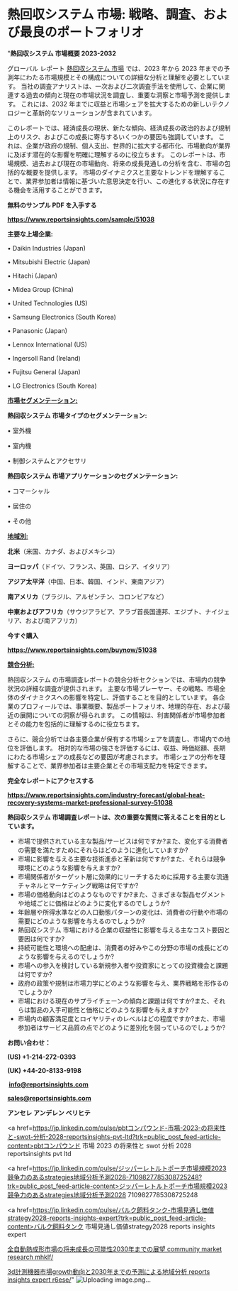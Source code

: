 # 熱回収システム 市場: 戦略、調査、および最良のポートフォリオ

"<strong>熱回収システム 市場概要 2023-2032</strong>

グローバル レポート <a href=https://www.reportsinsights.com/sample/51038>熱回収システム 市場</a> では、2023 年から 2023 年までの予測年にわたる市場規模とその構成についての詳細な分析と理解を必要としています。 当社の調査アナリストは、一次および二次調査手法を使用して、企業に関連する過去の傾向と現在の市場状況を調査し、重要な洞察と市場予測を提供します。 これには、2032 年までに収益と市場シェアを拡大​​するための新しいテクノロジーと革新的なソリューションが含まれています。

このレポートでは、経済成長の現状、新たな傾向、経済成長の政治的および規制上のリスク、およびこの成長に寄与するいくつかの要因も強調しています。 これは、企業が政府の規制、個人支出、世界的に拡大する都市化、市場動向が業界に及ぼす潜在的な影響を明確に理解するのに役立ちます。 このレポートは、市場規模、過去および現在の市場動向、将来の成長見通しの分析を含む、市場の包括的な概要を提供します。 市場のダイナミクスと主要なトレンドを理解することで、業界参加者は情報に基づいた意思決定を行い、この進化する状況に存在する機会を活用することができます。

<strong><b>無料のサンプル PDF を入手する</b></strong>

<a href=https://www.reportsinsights.com/sample/51038><strong><u>https://www.reportsinsights.com/sample/51038</u></strong></a>

<strong>主要な上場企業:</strong>

• Daikin Industries (Japan)

• Mitsubishi Electric (Japan)

• Hitachi (Japan)

• Midea Group (China)

• United Technologies (US)

• Samsung Electronics (South Korea)

• Panasonic (Japan)

• Lennox International (US)

• Ingersoll Rand (Ireland)

• Fujitsu General (Japan)

• LG Electronics (South Korea)

<strong><u>市場セグメンテーション</u></strong><strong><u>:</u></strong>

<strong>熱回収システム 市場タイプのセグメンテーション:</strong>

• 室外機

• 室内機

• 制御システムとアクセサリ

<strong>熱回収システム 市場アプリケーションのセグメンテーション:</strong>

• コマーシャル

• 居住の

• その他

<strong><u>地域別</u></strong><strong><u>:</u></strong>

<strong>北米</strong>（米国、カナダ、およびメキシコ）

<strong>ヨーロッパ</strong>（ドイツ、フランス、英国、ロシア、イタリア）

<strong>アジア太平洋</strong>（中国、日本、韓国、インド、東南アジア）

<strong>南アメリカ</strong>（ブラジル、アルゼンチン、コロンビアなど）

<strong>中東およびアフリカ</strong>（サウジアラビア、アラブ首長国連邦、エジプト、ナイジェリア、および南アフリカ）

<strong>今すぐ購入</strong>

<a href=https://www.reportsinsights.com/buynow/51038><strong><u>https://www.reportsinsights.com/buynow/51038</u></strong></a>

<strong><u>競合分析:</u></strong>

熱回収システム の市場調査レポートの競合分析セクションでは、市場内の競争状況の詳細な調査が提供されます。 主要な市場プレーヤー、その戦略、市場全体のダイナミクスへの影響を特定し、評価することを目的としています。 各企業のプロフィールでは、事業概要、製品ポートフォリオ、地理的存在、および最近の展開についての洞察が得られます。 この情報は、利害関係者が市場参加者とその能力を包括的に理解するのに役立ちます。

さらに、競合分析では各主要企業が保有する市場シェアを調査し、市場内での地位を評価します。 相対的な市場の強さを評価するには、収益、時価総額、長期にわたる市場シェアの成長などの要因が考慮されます。 市場シェアの分布を理解することで、業界参加者は主要企業とその市場支配力を特定できます。

<strong>完全なレポートにアクセスする</strong>

<a href=https://www.reportsinsights.com/industry-forecast/global-heat-recovery-systems-market-professional-survey-51038><strong><u><b>https://www.reportsinsights.com/industry-forecast/global-heat-recovery-systems-market-professional-survey-51038</b></u></strong></a>

<strong><b>熱回収システム 市場調査レポートは、次の重要な質問に答えることを目的としています。</b></strong>
<ul>
  <li>市場で提供されている主な製品/サービスは何ですか?また、変化する消費者の需要を満たすためにそれらはどのように進化していますか?</li>
  <li>市場に影響を与える主要な技術進歩と革新は何ですか?また、それらは競争環境にどのような影響を与えますか?</li>
  <li>市場関係者がターゲット層に効果的にリーチするために採用する主要な流通チャネルとマーケティング戦略は何ですか?</li>
  <li>市場の価格動向はどのようなものですか?また、さまざまな製品セグメントや地域ごとに価格はどのように変化するのでしょうか?</li>
  <li>年齢層や所得水準などの人口動態パターンの変化は、消費者の行動や市場の需要にどのような影響を与えるのでしょうか?</li>
  <li>熱回収システム 市場における企業の収益性に影響を与える主なコスト要因と要因は何ですか?</li>
  <li>持続可能性と環境への配慮は、消費者の好みやこの分野の市場の成長にどのような影響を与えるのでしょうか?</li>
  <li>市場への参入を検討している新規参入者や投資家にとっての投資機会と課題は何ですか?</li>
  <li>政府の政策や規制は市場力学にどのような影響を与え、業界戦略を形作るのでしょうか?</li>
  <li>市場における現在のサプライチェーンの傾向と課題は何ですか?また、それらは製品の入手可能性と価格にどのような影響を与えますか?</li>
  <li>市場内の顧客満足度とロイヤリティのレベルはどの程度ですか?また、市場参加者はサービス品質の点でどのように差別化を図っているのでしょうか?</li>
</ul>
<strong>お問い合わせ：</strong>

<strong>(US) +1-214-272-0393</strong>

<strong>(UK) +44-20-8133-9198</strong>

<strong> </strong><a href=info@reportsinsights.com><strong><u>info@reportsinsights.com</u></strong></a>

<a href=sales@reportsinsights.com><strong><u>sales@reportsinsights.com</u></strong></a>

<strong>アンセレ アンデレン ベリヒテ</strong>

<a href=https://jp.linkedin.com/pulse/pbtコンパウンド-市場-2023-の将来性と-swot-分析-2028-reportsinsights-pvt-ltd?trk=public_post_feed-article-content>pbtコンパウンド 市場 2023 の将来性と swot 分析 2028 reportsinsights pvt ltd</a>

<a href=https://jp.linkedin.com/pulse/ジッパーレトルトポーチ市場規模2023競争力のあるstrategies地域分析予測2028-7109827785308725248?trk=public_post_feed-article-content>ジッパーレトルトポーチ市場規模2023競争力のあるstrategies地域分析予測2028 7109827785308725248</a>

<a href=https://jp.linkedin.com/pulse/バルク飼料タンク-市場見通し価値strategy2028-reports-insights-expert?trk=public_post_feed-article-content>バルク飼料タンク 市場見通し価値strategy2028 reports insights expert</a>

<a href=https://www.linkedin.com/pulse/全自動熱成形市場の将来成長の可能性2030年までの展望-community-market-research-mhklf/>全自動熱成形市場の将来成長の可能性2030年までの展望 community market research mhklf/</a>

<a href=https://www.linkedin.com/pulse/3d計測機器市場growth動向と2030年までの予測による地域分析-reports-insights-expert-r6ese/>3d計測機器市場growth動向と2030年までの予測による地域分析 reports insights expert r6ese/</a>"
![Uploading image.png…]()
